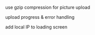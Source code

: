 use gzip compression for picture upload

upload progress & error handling

add local IP to loading screen